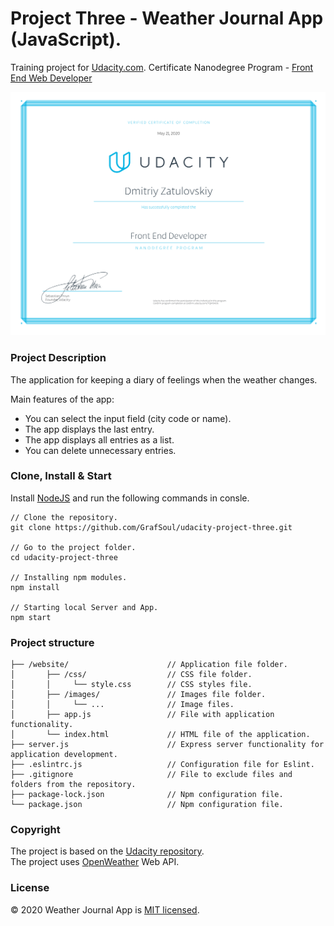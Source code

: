 # Project Three - Weather Journal App (JavaScript).
Training project for [Udacity.com]. Certificate Nanodegree Program - [Front End Web Developer]

<img src="./certificate/certificate.svg" alt="Certificate Udacity" width="600" />

### Project Description
The application for keeping a diary of feelings when the weather changes.

Main features of the app:
- You can select the input field (city code or name).
- The app displays the last entry.
- The app displays all entries as a list.
- You can delete unnecessary entries.

### Clone, Install & Start
Install [NodeJS] and run the following commands in consle.
```
// Clone the repository.
git clone https://github.com/GrafSoul/udacity-project-three.git

// Go to the project folder.
cd udacity-project-three

// Installing npm modules.
npm install

// Starting local Server and App.
npm start 
```

### Project structure
```
├── /website/                      // Application file folder.
│       ├── /css/                  // CSS file folder.
│       │     └── style.css        // CSS styles file.
│       ├── /images/               // Images file folder.
│       │     └── ...              // Image files.   
│       ├── app.js                 // File with application functionality.
│       └── index.html             // HTML file of the application.
├── server.js                      // Express server functionality for application development.
├── .eslintrc.js                   // Сonfiguration file for Eslint.
├── .gitignore                     // File to exclude files and folders from the repository.
├── package-lock.json              // Npm configuration file.
└── package.json                   // Npm configuration file.
```

### Copyright
The project is based on the [Udacity repository].  
The project uses [OpenWeather] Web API.

### License
© 2020 Weather Journal App is [MIT licensed].

[Udacity.com]: https://www.udcity.com/
[Udacity repository]: https://github.com/udacity/fend/tree/refresh-2019/
[NodeJS]: https://nodejs.org/
[OpenWeather]: https://openweathermap.org/
[MIT licensed]: https://github.com/GrafSoul/udacity-project-three/blob/master/LICENSE.txt

[Front End Web Developer]: https://confirm.udacity.com/7QM9HD6